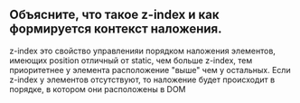 ## Объясните, что такое z-index и как формируется контекст наложения.

z-index это свойство управленияи порядком наложения элементов, имеющих position отличный от static, чем больше z-index, тем приоритетнее у элемента расположение "выше" чем у остальных. Если z-index у элементов отсутствуют, то наложение будет происходит в порядке, в котором они расположены в DOM